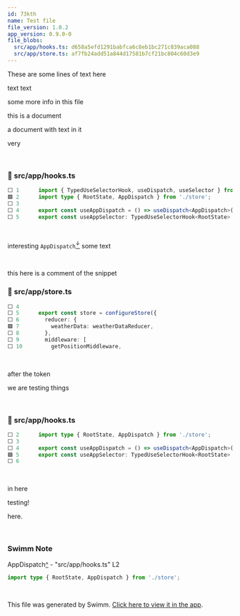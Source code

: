 ```yaml
---
id: 73kth
name: Test file
file_version: 1.0.2
app_version: 0.9.0-0
file_blobs:
  src/app/hooks.ts: d658a5efd1291babfca6c8eb1bc271c839aca088
  src/app/store.ts: af7fb24add51a844d17581b7cf21bc804c60d3e9
---
```


These are some lines of text here

text text

some more info in this file

this is a document

a document with text in it

very

<br/>

<!-- NOTE-swimm-snippet: the lines below link your snippet to Swimm -->
### 📄 src/app/hooks.ts
```typescript
⬜ 1      import { TypedUseSelectorHook, useDispatch, useSelector } from 'react-redux';
🟩 2      import type { RootState, AppDispatch } from './store';
⬜ 3      
⬜ 4      export const useAppDispatch = () => useDispatch<AppDispatch>();
⬜ 5      export const useAppSelector: TypedUseSelectorHook<RootState> = useSelector;
```

<br/>

interesting `AppDispatch`[<sup id="uNRiP">↓</sup>](#f-uNRiP) some text

<br/>

this here is a comment of the snippet
<!-- NOTE-swimm-snippet: the lines below link your snippet to Swimm -->
### 📄 src/app/store.ts
```typescript
⬜ 4      
⬜ 5      export const store = configureStore({
⬜ 6        reducer: {
🟩 7          weatherData: weatherDataReducer,
⬜ 8        },
⬜ 9        middleware: [
⬜ 10         getPositionMiddleware,
```

<br/>

after the token

we are testing things

<br/>

<!-- NOTE-swimm-snippet: the lines below link your snippet to Swimm -->
### 📄 src/app/hooks.ts
```typescript
⬜ 2      import type { RootState, AppDispatch } from './store';
⬜ 3      
⬜ 4      export const useAppDispatch = () => useDispatch<AppDispatch>();
🟩 5      export const useAppSelector: TypedUseSelectorHook<RootState> = useSelector;
⬜ 6      
```

<br/>

in here

testing!

here.




<br/>

<!-- THIS IS AN AUTOGENERATED SECTION. DO NOT EDIT THIS SECTION DIRECTLY -->
### Swimm Note

<span id="f-uNRiP">AppDispatch</span>[^](#uNRiP) - "src/app/hooks.ts" L2
```typescript
import type { RootState, AppDispatch } from './store';
```

<br/>

This file was generated by Swimm. [Click here to view it in the app](http://localhost:5000/repos/Z2l0aHViJTNBJTNBc3Rva2Utd2VhdGhlciUzQSUzQUFkZGllQ29oZW4=/docs/73kth).